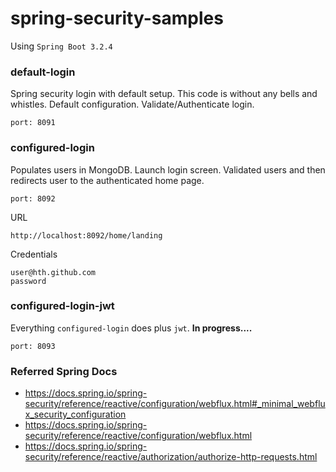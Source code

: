 # spring-security-samples

Using `Spring Boot 3.2.4`

### default-login

Spring security login with default setup. This code is without any bells and whistles. Default configuration. Validate/Authenticate login.

    port: 8091

### configured-login

Populates users in MongoDB. Launch login screen. Validated users and then redirects user 
to the authenticated home page. 

    port: 8092

URL
    
    http://localhost:8092/home/landing

Credentials

    user@hth.github.com
    password

### configured-login-jwt

Everything `configured-login` does plus `jwt`.
**In progress....**

    port: 8093

### Referred Spring Docs

- https://docs.spring.io/spring-security/reference/reactive/configuration/webflux.html#_minimal_webflux_security_configuration
- https://docs.spring.io/spring-security/reference/reactive/configuration/webflux.html
- https://docs.spring.io/spring-security/reference/reactive/authorization/authorize-http-requests.html 